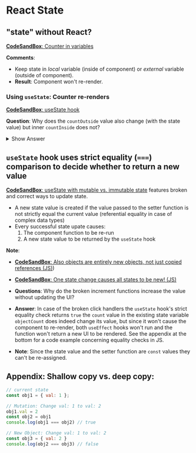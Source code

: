 # React State

## "state" without React?

[**CodeSandBox**: Counter in variables](https://codesandbox.io/s/internal-external-state-variable-m7xil)

**Comments**:

- Keep state in *local* variable (inside of component) or *external* variable (outside of component).
- **Result**: Component won't re-render.

### Using `useState`: Counter re-renders

[**CodeSandBox**: useState hook](https://codesandbox.io/s/usestate-basic-f6qj7)

**Question**: Why does the `countOutside` value also change (with the state value) but inner `countInside` does not?

<details>
<summary>Show Answer</summary>

**Answer**: The inner `count` gets initialized (and set to `0`) on **every render** which is triggered by the state value.

</details>

## `useState` hook uses strict equality (`===`) comparison to decide whether to return a new value

[**CodeSandBox**: useState with mutable vs. immutable state](https://codesandbox.io/s/usestate-with-mutable-and-immutable-objects-l6ux8) features broken and correct ways to update state.

- A new state value is created if the value passed to the setter function is not strictly equal the current value (referential equality in case of complex data types)
- Every successful state upate causes:
	1. The component function to be re-run
	2. A new state value to be returned by the `useState` hook
	
**Note**:

- [**CodeSandBox**: Also objects are entirely new objects, not just copied references (JS)](https://codesandbox.io/s/usestate-setter-creates-new-objects-r4vid))
- [**CodeSandBox**: One state change causes all states to be new! (JS)](https://codesandbox.io/s/one-state-change-all-states-are-new-9lubk)

- **Questions**: Why do the broken increment functions increase the value without updating the UI?
- **Answer**: In case of the broken click handlers the `useState` hook's strict equality check returns `true` the `count` value in the existing state variable `objectCount` does indeed change its value, but since it won't cause the component to re-render, both `useEffect` hooks won't run and the function won't return a new UI to be rendered. See the appendix at the bottom for a code example concerning equality checks in JS.

- **Note**: Since the state value and the setter function are `const` values they can't be re-assigned.

## Appendix: Shallow copy vs. deep copy:
	
```js
// current state
const obj1 = { val: 1 };

// Mutation: Change val: 1 to val: 2
obj1.val = 2
const obj2 = obj1
console.log(obj1 === obj2) // true

// New Object: Change val: 1 to val: 2
const obj3 = { val: 2 }
console.log(obj2 === obj3) // false
```